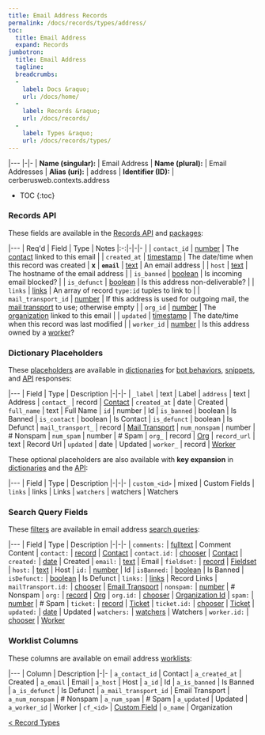```yaml
---
title: Email Address Records
permalink: /docs/records/types/address/
toc:
  title: Email Address
  expand: Records
jumbotron:
  title: Email Address
  tagline: 
  breadcrumbs:
  -
    label: Docs &raquo;
    url: /docs/home/
  -
    label: Records &raquo;
    url: /docs/records/
  -
    label: Types &raquo;
    url: /docs/records/types/
---
```


|---
|-|-
| **Name (singular):** | Email Address
| **Name (plural):** | Email Addresses
| **Alias (uri):** | address
| **Identifier (ID):** | cerberusweb.contexts.address

* TOC
{:toc}

### Records API

These fields are available in the [Records API](/docs/api/endpoints/records/) and [packages](/docs/packages/):

|---
| Req'd | Field | Type | Notes
|:-:|-|-|-
|   | `contact_id` | [number](/docs/records/fields/types/number/) | The [contact](/docs/records/types/contact/) linked to this email 
|   | `created_at` | [timestamp](/docs/records/fields/types/timestamp/) | The date/time when this record was created 
| **x** | **`email`** | [text](/docs/records/fields/types/text/) | An email address 
|   | `host` | [text](/docs/records/fields/types/text/) | The hostname of the email address 
|   | `is_banned` | [boolean](/docs/records/fields/types/boolean/) | Is incoming email blocked? 
|   | `is_defunct` | [boolean](/docs/records/fields/types/boolean/) | Is this address non-deliverable? 
|   | `links` | [links](/docs/records/fields/types/links/) | An array of record `type:id` tuples to link to 
|   | `mail_transport_id` | [number](/docs/records/fields/types/number/) | If this address is used for outgoing mail, the [mail transport](/docs/records/types/mail_transport/) to use; otherwise empty 
|   | `org_id` | [number](/docs/records/fields/types/number/) | The [organization](/docs/records/types/org/) linked to this email 
|   | `updated` | [timestamp](/docs/records/fields/types/timestamp/) | The date/time when this record was last modified 
|   | `worker_id` | [number](/docs/records/fields/types/number/) | Is this address owned by a [worker](/docs/records/types/worker/)? 

### Dictionary Placeholders

These [placeholders](/docs/bots/scripting/placeholders/) are available in [dictionaries](/docs/bots/behaviors/dictionaries/) for [bot behaviors](/docs/bots/behaviors/), [snippets](/docs/snippets/), and [API](/docs/api/) responses:

|---
| Field | Type | Description
|-|-|-
| `_label` | text | Label
| `address` | text | Address
| `contact_` | record | [Contact](/docs/records/types/contact/)
| `created_at` | date | Created
| `full_name` | text | Full Name
| `id` | number | Id
| `is_banned` | boolean | Is Banned
| `is_contact` | boolean | Is Contact
| `is_defunct` | boolean | Is Defunct
| `mail_transport_` | record | [Mail Transport](/docs/records/types/mail_transport/)
| `num_nonspam` | number | # Nonspam
| `num_spam` | number | # Spam
| `org_` | record | [Org](/docs/records/types/org/)
| `record_url` | text | Record Url
| `updated` | date | Updated
| `worker_` | record | [Worker](/docs/records/types/worker/)

These optional placeholders are also available with **key expansion** in [dictionaries](/docs/bots/behaviors/dictionaries/#key-expansion) and the [API](/docs/api/responses/#expanding-keys-in-api-requests):

|---
| Field | Type | Description
|-|-|-
| `custom_<id>` | mixed | Custom Fields
| `links` | links | Links
| `watchers` | watchers | Watchers
	
### Search Query Fields

These [filters](/docs/search/filters/) are available in email address [search queries](/docs/search/):

|---
| Field | Type | Description
|-|-|-
| `comments:` | [fulltext](/docs/search/filters/fulltext/) | Comment Content
| `contact:` | [record](/docs/search/deep-search/) | [Contact](/docs/records/types/contact/)
| `contact.id:` | [chooser](/docs/search/filters/choosers/) | [Contact](/docs/records/types/contact/)
| `created:` | [date](/docs/search/filters/dates/) | Created
| `email:` | [text](/docs/search/filters/text/) | Email
| `fieldset:` | [record](/docs/search/deep-search/) | [Fieldset](/docs/records/types/custom_fieldset/)
| `host:` | [text](/docs/search/filters/text/) | Host
| `id:` | [number](/docs/search/filters/numbers/) | Id
| `isBanned:` | [boolean](/docs/search/filters/booleans/) | Is Banned
| `isDefunct:` | [boolean](/docs/search/filters/booleans/) | Is Defunct
| `links:` | [links](/docs/search/filters/links/) | Record Links
| `mailTransport.id:` | [chooser](/docs/search/filters/choosers/) | [Email Transport](/docs/records/types/mail_transport/)
| `nonspam:` | [number](/docs/search/filters/numbers/) | # Nonspam
| `org:` | [record](/docs/search/deep-search/) | [Org](/docs/records/types/org/)
| `org.id:` | [chooser](/docs/search/filters/choosers/) | [Organization Id](/docs/records/types/org/)
| `spam:` | [number](/docs/search/filters/numbers/) | # Spam
| `ticket:` | [record](/docs/search/deep-search/) | [Ticket](/docs/records/types/ticket/)
| `ticket.id:` | [chooser](/docs/search/filters/choosers/) | [Ticket](/docs/records/types/ticket/)
| `updated:` | [date](/docs/search/filters/dates/) | Updated
| `watchers:` | [watchers](/docs/search/filters/watchers/) | Watchers
| `worker.id:` | [chooser](/docs/search/filters/choosers/) | [Worker](/docs/records/types/worker/)
	
### Worklist Columns

These columns are available on email address [worklists](/docs/worklists/):

|---
| Column | Description
|-|-
| `a_contact_id` | Contact
| `a_created_at` | Created
| `a_email` | Email
| `a_host` | Host
| `a_id` | Id
| `a_is_banned` | Is Banned
| `a_is_defunct` | Is Defunct
| `a_mail_transport_id` | Email Transport
| `a_num_nonspam` | # Nonspam
| `a_num_spam` | # Spam
| `a_updated` | Updated
| `a_worker_id` | Worker
| `cf_<id>` | [Custom Field](/docs/records/types/custom_field/)
| `o_name` | Organization

<div class="section-nav">
	<div class="left">
		<a href="/docs/records/types/" class="prev">&lt; Record Types</a>
	</div>
	<div class="right align-right">
	</div>
</div>
<div class="clear"></div>